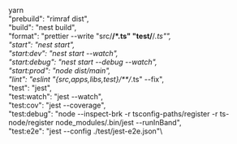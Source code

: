 yarn\
    "prebuild": "rimraf dist",\
    "build": "nest build",\
    "format": "prettier --write \"src/**/*.ts\" \"test/**/*.ts\"",\
    "start": "nest start",\
    "start:dev": "nest start --watch",\
    "start:debug": "nest start --debug --watch",\
    "start:prod": "node dist/main",\
    "lint": "eslint \"{src,apps,libs,test}/**/*.ts\" --fix",\
    "test": "jest",\
    "test:watch": "jest --watch",\
    "test:cov": "jest --coverage",\
    "test:debug": "node --inspect-brk -r tsconfig-paths/register -r ts-node/register node_modules/.bin/jest --runInBand",\
    "test:e2e": "jest --config ./test/jest-e2e.json"\
